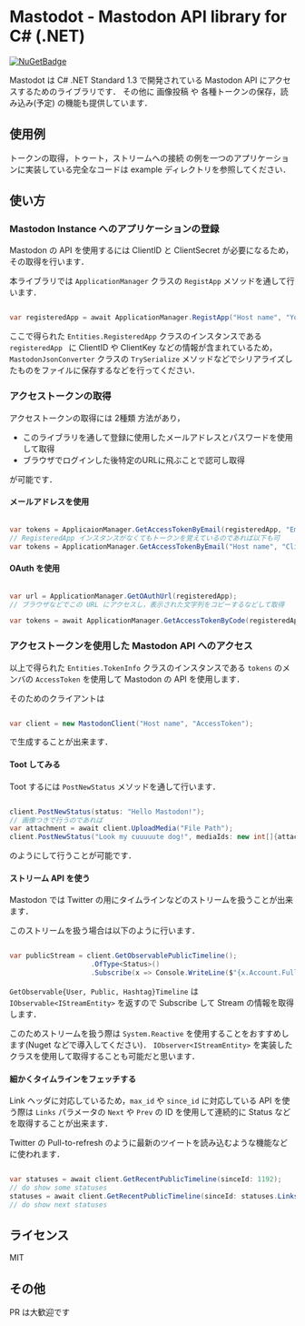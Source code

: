 # Mastodot - Mastodon API library for C# (.NET)

 [![NuGetBadge](https://img.shields.io/nuget/v/Mastodot.svg)](https://www.nuget.org/packages/Mastodot)


Mastodot は C# .NET Standard 1.3 で開発されている Mastodon API にアクセスするためのライブラリです．
その他に 画像投稿 や 各種トークンの保存，読み込み(予定) の機能も提供しています．

## 使用例

トークンの取得，トゥート，ストリームへの接続 の例を一つのアプリケーションに実装している完全なコードは example ディレクトリを参照してください．

## 使い方

### Mastodon Instance へのアプリケーションの登録

Mastodon の API を使用するには ClientID と ClientSecret が必要になるため，その取得を行います． 

本ライブラリでは `ApplicationManager` クラスの `RegistApp` メソッドを通して行います．

```csharp

var registeredApp = await ApplicationManager.RegistApp("Host name", "Your Application Name", Scope.Read | Scope.Write | Scope.Follow);

```

ここで得られた `Entities.RegisteredApp` クラスのインスタンスである `registeredApp ` に ClientID や ClientKey などの情報が含まれているため，`MastodonJsonConverter` クラスの `TrySerialize` メソッドなどでシリアライズしたものをファイルに保存するなどを行ってください．

### アクセストークンの取得

アクセストークンの取得には 2種類 方法があり，

* このライブラリを通して登録に使用したメールアドレスとパスワードを使用して取得
* ブラウザでログインした後特定のURLに飛ぶことで認可し取得

が可能です．

#### メールアドレスを使用

```csharp

var tokens = ApplicaionManager.GetAccessTokenByEmail(registeredApp, "Email", "Password");
// RegisteredApp インスタンスがなくてもトークンを覚えているのであれば以下も可
var tokens = ApplicationManager.GetAccessTokenByEmail("Host name", "ClientID", "ClientSecret", Scope, "Email", "Password");

```

#### OAuth を使用

```csharp

var url = ApplicationManager.GetOAuthUrl(registeredApp);
// ブラウザなどでこの URL にアクセスし，表示された文字列をコピーするなどして取得

var tokens = await ApplicationManager.GetAccessTokenByCode(registeredApp, "Code that Browser shows");

```

### アクセストークンを使用した Mastodon API へのアクセス

以上で得られた `Entities.TokenInfo` クラスのインスタンスである `tokens` のメンバの `AccessToken` を使用して Mastodon の API を使用します．

そのためのクライアントは

```csharp

var client = new MastodonClient("Host name", "AccessToken");

```

で生成することが出来ます．

#### Toot してみる

Toot するには `PostNewStatus` メソッドを通して行います．

```csharp

client.PostNewStatus(status: "Hello Mastodon!");
// 画像つきで行うのであれば
var attachment = await client.UploadMedia("File Path");
client.PostNewStatus("Look my cuuuuute dog!", mediaIds: new int[]{attachment.Id});

```

のようにして行うことが可能です．

#### ストリーム API を使う

Mastodon では Twitter の用にタイムラインなどのストリームを扱うことが出来ます．

このストリームを扱う場合は以下のように行います．

```csharp

var publicStream = client.GetObservablePublicTimeline();
                    .OfType<Status>()
                    .Subscribe(x => Console.WriteLine($"{x.Account.FullUserName} Tooted: {x.Content}"));

```

`GetObservable{User, Public, Hashtag}Timeline` は `IObservable<IStreamEntity>` を返すので Subscribe して Stream の情報を取得します．

このためストリームを扱う際は `System.Reactive` を使用することをおすすめします(Nuget などで導入してください)．
`IObserver<IStreamEntity>` を実装したクラスを使用して取得することも可能だと思います．

#### 細かくタイムラインをフェッチする

Link ヘッダに対応しているため，`max_id` や `since_id` に対応している API を使う際は `Links` パラメータの `Next` や `Prev` の ID を使用して連続的に Status などを取得することが出来ます．

Twitter の Pull-to-refresh のように最新のツイートを読み込むような機能などに使われます．

```csharp

var statuses = await client.GetRecentPublicTimeline(sinceId: 1192);
// do show some statuses
statuses = await client.GetRecentPublicTimeline(sinceId: statuses.Links.Prev.Value);
// do show next statuses

```

## ライセンス

MIT

## その他

PR は大歓迎です

